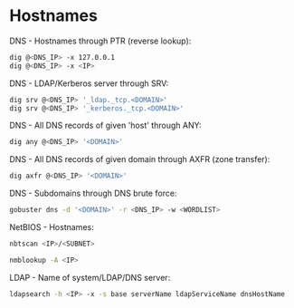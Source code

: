 # Hostnames
DNS - Hostnames through PTR (reverse lookup):
```bash
dig @<DNS_IP> -x 127.0.0.1
dig @<DNS_IP> -x <IP>
```

DNS - LDAP/Kerberos server through SRV:
```bash
dig srv @<DNS_IP> '_ldap._tcp.<DOMAIN>'
dig srv @<DNS_IP> '_kerberos._tcp.<DOMAIN>'
```

DNS - All DNS records of given 'host' through ANY:
```bash
dig any @<DNS_IP> '<DOMAIN>'
```

DNS - All DNS records of given domain through AXFR (zone transfer):
```bash
dig axfr @<DNS_IP> '<DOMAIN>'
```

DNS - Subdomains through DNS brute force:
```bash
gobuster dns -d '<DOMAIN>' -r <DNS_IP> -w <WORDLIST>
```

NetBIOS - Hostnames:
```bash
nbtscan <IP>/<SUBNET>

nmblookup -A <IP>
```

LDAP - Name of system/LDAP/DNS server:
```bash
ldapsearch -h <IP> -x -s base serverName ldapServiceName dnsHostName
```